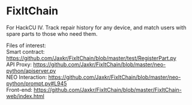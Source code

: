 # FixItChain
For HackCU IV. Track repair history for any device, and match users with spare parts to those who need them.

Files of interest:  
Smart contract: https://github.com/Jaxkr/FixItChain/blob/master/test/RegisterPart.py  
API Proxy: https://github.com/Jaxkr/FixItChain/blob/master/neo-python/apiserver.py  
NEO Interaction: https://github.com/Jaxkr/FixItChain/blob/master/neo-python/prompt.py#L945  
Front-end: https://github.com/Jaxkr/FixItChain/blob/master/FixItChain-web/index.html
